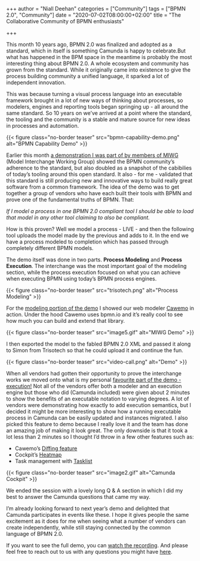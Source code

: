 +++
author = "Niall Deehan"
categories = ["Community"]
tags = ["BPMN 2.0", "Community"]
date = "2020-07-02T08:00:00+02:00"
title = "The Collaborative Community of BPMN enthusiasts"

+++

This month 10 years ago, BPMN 2.0 was finalized and adopted as a standard, which in itself is something Camunda is happy to celebrate.But what has happened in the BPM space in the meantime is probably the most interesting thing about BPMN 2.0. A whole ecosystem and community has grown from the standard. While it originally came into existence to give the process building community a unified language, it sparked a lot of independent innovation.

<!--more-->

This was because turning a visual process language into an executable framework brought in a lot of new ways of thinking about processes, so modelers, engines and reporting tools began springing up - all around the same standard. So 10 years on we’ve arrived at a point where the standard, the tooling and the community is a stable and mature source for new ideas in processes and automation.

{{< figure class="no-border teaser" src="bpmn-capability-demo.png" alt="BPMN Capability Demo" >}}

Earlier this month [a demonstration I was part of by members of MIWG](https://youtu.be/vhnO9inscbo) (Model Interchange Working Group) showed the BPMN community’s adherence to the standard, but also doubled as a  snapshot of the cabibilies of today’s tooling around this open standard. It also - for me - validated that this standard is still producing new and innovative ways to build really great software from a common framework. The idea of the demo was to get together a group of vendors who have each built their tools with BPMN and prove one of the fundamental truths of BPMN. That:

_If I model a process in one BPMN 2.0 compliant tool I should be able to load that model in any other tool claiming to also be compliant._

How is this proven? Well we model a process - LIVE - and then the following tool uploads the model made by the previous and adds to it. In the end we have a process modeled to completion which has passed through completely different BPMN models.

The demo itself was done in two parts. __Process Modeling__ and __Process Execution__. The interchange was the most important goal of the modeling section, while the process execution focused on what you can achieve when executing BPMN using today’s BPMN process engines.

{{< figure class="no-border teaser" src="trisotech.png" alt="Process Modeling" >}}

For the [modeling portion of the demo](https://youtu.be/vhnO9inscbo?t=528) I showed our web modeler [Cawemo](http://cawemo.com/) in action. Under the hood Cawemo uses bpmn.io and it’s really cool to see how much you can build and extend that library.

{{< figure class="no-border teaser" src="image5.gif" alt="MIWG Demo" >}}

I then exported the model to the fabled BPMN 2.0 XML and passed it along to Simon from Trisotech so that he could upload it and continue the fun.

{{< figure class="no-border teaser" src="video-call.png" alt="Demo" >}}

When all vendors had gotten their opportunity to prove the interchange works we moved onto what is my personal [favourite part of the demo - execution!](https://youtu.be/vhnO9inscbo?t=1727) Not all of the vendors offer both a modeler and an execution engine but those who did (Camunda included) were given about 2 minutes to show the benefits of an executable notation to varying degrees. A lot of vendors were demonstrating how exactly to add execution semantics, but I decided it might be more interesting to show how a running executable process in Camunda can be easily updated and instances migrated. I also picked this feature to demo because I really love it and the team has done an amazing job of making it look great. The only downside is that it took a lot less than 2 minutes so I thought I’d throw in a few other features such as:

* Cawemo’s [Diffing feature](https://camunda.com/products/cawemo/)
* Cockpit’s [Heatmap](https://camunda.com/products/cockpit/)
* Task management with [Tasklist](https://camunda.com/products/tasklist/)

{{< figure class="no-border teaser" src="image2.gif" alt="Camunda Cockpit" >}}

We ended the session with a lovely long Q & A section in which I did my best to answer the Camunda questions that came my way.

I’m already looking forward to next year’s demo and delighted that Camunda participates in events like these. I hope it gives people the same excitement as it does for me when seeing what a number of vendors can create independently, while still staying connected by the common language of BPMN 2.0.

If you want to see the full demo, you can [watch the recording](https://youtu.be/vhnO9inscbo). And please feel free to reach out to us with any questions you might have [here](https://camunda.com/contact/).
